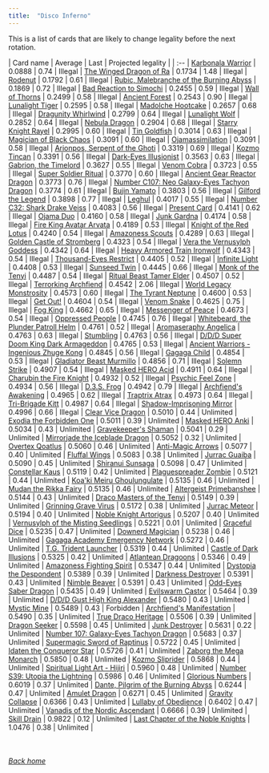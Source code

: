 ```yaml
---
title:  "Disco Inferno"
---
```


This is a list of cards that are likely to change legality before the next rotation.

| Card name | Average | Last | Projected legality |
| :-- |
[Karbonala Warrior](https://db.ygoprodeck.com/card/?search=Karbonala%20Warrior) | 0.0888 | 0.74 | Illegal |
[The Winged Dragon of Ra](https://db.ygoprodeck.com/card/?search=The%20Winged%20Dragon%20of%20Ra) | 0.1734 | 1.48 | Illegal |
[Rodenut](https://db.ygoprodeck.com/card/?search=Rodenut) | 0.1792 | 0.61 | Illegal |
[Rubic, Malebranche of the Burning Abyss](https://db.ygoprodeck.com/card/?search=Rubic,%20Malebranche%20of%20the%20Burning%20Abyss) | 0.1869 | 0.72 | Illegal |
[Bad Reaction to Simochi](https://db.ygoprodeck.com/card/?search=Bad%20Reaction%20to%20Simochi) | 0.2455 | 0.59 | Illegal |
[Wall of Thorns](https://db.ygoprodeck.com/card/?search=Wall%20of%20Thorns) | 0.2499 | 0.58 | Illegal |
[Ancient Forest](https://db.ygoprodeck.com/card/?search=Ancient%20Forest) | 0.2543 | 0.90 | Illegal |
[Lunalight Tiger](https://db.ygoprodeck.com/card/?search=Lunalight%20Tiger) | 0.2595 | 0.58 | Illegal |
[Madolche Hootcake](https://db.ygoprodeck.com/card/?search=Madolche%20Hootcake) | 0.2657 | 0.68 | Illegal |
[Dragunity Whirlwind](https://db.ygoprodeck.com/card/?search=Dragunity%20Whirlwind) | 0.2799 | 0.64 | Illegal |
[Lunalight Wolf](https://db.ygoprodeck.com/card/?search=Lunalight%20Wolf) | 0.2852 | 0.64 | Illegal |
[Nebula Dragon](https://db.ygoprodeck.com/card/?search=Nebula%20Dragon) | 0.2904 | 0.68 | Illegal |
[Starry Knight Rayel](https://db.ygoprodeck.com/card/?search=Starry%20Knight%20Rayel) | 0.2995 | 0.60 | Illegal |
[Tin Goldfish](https://db.ygoprodeck.com/card/?search=Tin%20Goldfish) | 0.3014 | 0.63 | Illegal |
[Magician of Black Chaos](https://db.ygoprodeck.com/card/?search=Magician%20of%20Black%20Chaos) | 0.3091 | 0.60 | Illegal |
[Ojamassimilation](https://db.ygoprodeck.com/card/?search=Ojamassimilation) | 0.3091 | 0.58 | Illegal |
[Arionpos, Serpent of the Ghoti](https://db.ygoprodeck.com/card/?search=Arionpos,%20Serpent%20of%20the%20Ghoti) | 0.3319 | 0.69 | Illegal |
[Kozmo Tincan](https://db.ygoprodeck.com/card/?search=Kozmo%20Tincan) | 0.3391 | 0.56 | Illegal |
[Dark-Eyes Illusionist](https://db.ygoprodeck.com/card/?search=Dark-Eyes%20Illusionist) | 0.3563 | 0.63 | Illegal |
[Gabrion, the Timelord](https://db.ygoprodeck.com/card/?search=Gabrion,%20the%20Timelord) | 0.3627 | 0.55 | Illegal |
[Venom Cobra](https://db.ygoprodeck.com/card/?search=Venom%20Cobra) | 0.3723 | 0.55 | Illegal |
[Super Soldier Ritual](https://db.ygoprodeck.com/card/?search=Super%20Soldier%20Ritual) | 0.3770 | 0.60 | Illegal |
[Ancient Gear Reactor Dragon](https://db.ygoprodeck.com/card/?search=Ancient%20Gear%20Reactor%20Dragon) | 0.3773 | 0.76 | Illegal |
[Number C107: Neo Galaxy-Eyes Tachyon Dragon](https://db.ygoprodeck.com/card/?search=Number%20C107:%20Neo%20Galaxy-Eyes%20Tachyon%20Dragon) | 0.3774 | 0.61 | Illegal |
[Bujin Yamato](https://db.ygoprodeck.com/card/?search=Bujin%20Yamato) | 0.3803 | 0.56 | Illegal |
[Gilford the Legend](https://db.ygoprodeck.com/card/?search=Gilford%20the%20Legend) | 0.3898 | 0.77 | Illegal |
[Leghul](https://db.ygoprodeck.com/card/?search=Leghul) | 0.4017 | 0.55 | Illegal |
[Number C32: Shark Drake Veiss](https://db.ygoprodeck.com/card/?search=Number%20C32:%20Shark%20Drake%20Veiss) | 0.4083 | 0.56 | Illegal |
[Present Card](https://db.ygoprodeck.com/card/?search=Present%20Card) | 0.4141 | 0.62 | Illegal |
[Ojama Duo](https://db.ygoprodeck.com/card/?search=Ojama%20Duo) | 0.4160 | 0.58 | Illegal |
[Junk Gardna](https://db.ygoprodeck.com/card/?search=Junk%20Gardna) | 0.4174 | 0.58 | Illegal |
[Fire King Avatar Arvata](https://db.ygoprodeck.com/card/?search=Fire%20King%20Avatar%20Arvata) | 0.4189 | 0.53 | Illegal |
[Knight of the Red Lotus](https://db.ygoprodeck.com/card/?search=Knight%20of%20the%20Red%20Lotus) | 0.4240 | 0.54 | Illegal |
[Amazoness Scouts](https://db.ygoprodeck.com/card/?search=Amazoness%20Scouts) | 0.4289 | 0.63 | Illegal |
[Golden Castle of Stromberg](https://db.ygoprodeck.com/card/?search=Golden%20Castle%20of%20Stromberg) | 0.4323 | 0.54 | Illegal |
[Vera the Vernusylph Goddess](https://db.ygoprodeck.com/card/?search=Vera%20the%20Vernusylph%20Goddess) | 0.4342 | 0.64 | Illegal |
[Heavy Armored Train Ironwolf](https://db.ygoprodeck.com/card/?search=Heavy%20Armored%20Train%20Ironwolf) | 0.4343 | 0.54 | Illegal |
[Thousand-Eyes Restrict](https://db.ygoprodeck.com/card/?search=Thousand-Eyes%20Restrict) | 0.4405 | 0.52 | Illegal |
[Infinite Light](https://db.ygoprodeck.com/card/?search=Infinite%20Light) | 0.4408 | 0.53 | Illegal |
[Sunseed Twin](https://db.ygoprodeck.com/card/?search=Sunseed%20Twin) | 0.4445 | 0.66 | Illegal |
[Monk of the Tenyi](https://db.ygoprodeck.com/card/?search=Monk%20of%20the%20Tenyi) | 0.4487 | 0.54 | Illegal |
[Ritual Beast Tamer Elder](https://db.ygoprodeck.com/card/?search=Ritual%20Beast%20Tamer%20Elder) | 0.4507 | 0.52 | Illegal |
[Terrorking Archfiend](https://db.ygoprodeck.com/card/?search=Terrorking%20Archfiend) | 0.4542 | 2.06 | Illegal |
[World Legacy Monstrosity](https://db.ygoprodeck.com/card/?search=World%20Legacy%20Monstrosity) | 0.4573 | 0.60 | Illegal |
[The Tyrant Neptune](https://db.ygoprodeck.com/card/?search=The%20Tyrant%20Neptune) | 0.4600 | 0.53 | Illegal |
[Get Out!](https://db.ygoprodeck.com/card/?search=Get%20Out!) | 0.4604 | 0.54 | Illegal |
[Venom Snake](https://db.ygoprodeck.com/card/?search=Venom%20Snake) | 0.4625 | 0.75 | Illegal |
[Fog King](https://db.ygoprodeck.com/card/?search=Fog%20King) | 0.4662 | 0.65 | Illegal |
[Messenger of Peace](https://db.ygoprodeck.com/card/?search=Messenger%20of%20Peace) | 0.4673 | 0.54 | Illegal |
[Oppressed People](https://db.ygoprodeck.com/card/?search=Oppressed%20People) | 0.4745 | 0.76 | Illegal |
[Whitebeard, the Plunder Patroll Helm](https://db.ygoprodeck.com/card/?search=Whitebeard,%20the%20Plunder%20Patroll%20Helm) | 0.4761 | 0.52 | Illegal |
[Aromaseraphy Angelica](https://db.ygoprodeck.com/card/?search=Aromaseraphy%20Angelica) | 0.4763 | 0.63 | Illegal |
[Stumbling](https://db.ygoprodeck.com/card/?search=Stumbling) | 0.4763 | 0.56 | Illegal |
[D/D/D Super Doom King Dark Armageddon](https://db.ygoprodeck.com/card/?search=D/D/D%20Super%20Doom%20King%20Dark%20Armageddon) | 0.4765 | 0.53 | Illegal |
[Ancient Warriors - Ingenious Zhuge Kong](https://db.ygoprodeck.com/card/?search=Ancient%20Warriors%20-%20Ingenious%20Zhuge%20Kong) | 0.4845 | 0.56 | Illegal |
[Gagaga Child](https://db.ygoprodeck.com/card/?search=Gagaga%20Child) | 0.4854 | 0.53 | Illegal |
[Gladiator Beast Murmillo](https://db.ygoprodeck.com/card/?search=Gladiator%20Beast%20Murmillo) | 0.4856 | 0.71 | Illegal |
[Solemn Strike](https://db.ygoprodeck.com/card/?search=Solemn%20Strike) | 0.4907 | 0.54 | Illegal |
[Masked HERO Acid](https://db.ygoprodeck.com/card/?search=Masked%20HERO%20Acid) | 0.4911 | 0.64 | Illegal |
[Charubin the Fire Knight](https://db.ygoprodeck.com/card/?search=Charubin%20the%20Fire%20Knight) | 0.4932 | 0.52 | Illegal |
[Psychic Feel Zone](https://db.ygoprodeck.com/card/?search=Psychic%20Feel%20Zone) | 0.4934 | 0.56 | Illegal |
[D.3.S. Frog](https://db.ygoprodeck.com/card/?search=D.3.S.%20Frog) | 0.4942 | 0.79 | Illegal |
[Archfiend's Awakening](https://db.ygoprodeck.com/card/?search=Archfiend's%20Awakening) | 0.4965 | 0.62 | Illegal |
[Traptrix Atrax](https://db.ygoprodeck.com/card/?search=Traptrix%20Atrax) | 0.4973 | 0.64 | Illegal |
[Tri-Brigade Kitt](https://db.ygoprodeck.com/card/?search=Tri-Brigade%20Kitt) | 0.4987 | 0.64 | Illegal |
[Shadow-Imprisoning Mirror](https://db.ygoprodeck.com/card/?search=Shadow-Imprisoning%20Mirror) | 0.4996 | 0.66 | Illegal |
[Clear Vice Dragon](https://db.ygoprodeck.com/card/?search=Clear%20Vice%20Dragon) | 0.5010 | 0.44 | Unlimited |
[Exodia the Forbidden One](https://db.ygoprodeck.com/card/?search=Exodia%20the%20Forbidden%20One) | 0.5011 | 0.39 | Unlimited |
[Masked HERO Anki](https://db.ygoprodeck.com/card/?search=Masked%20HERO%20Anki) | 0.5034 | 0.43 | Unlimited |
[Gravekeeper's Shaman](https://db.ygoprodeck.com/card/?search=Gravekeeper's%20Shaman) | 0.5041 | 0.29 | Unlimited |
[Mirrorjade the Iceblade Dragon](https://db.ygoprodeck.com/card/?search=Mirrorjade%20the%20Iceblade%20Dragon) | 0.5052 | 0.32 | Unlimited |
[Overtex Qoatlus](https://db.ygoprodeck.com/card/?search=Overtex%20Qoatlus) | 0.5060 | 0.46 | Unlimited |
[Anti-Magic Arrows](https://db.ygoprodeck.com/card/?search=Anti-Magic%20Arrows) | 0.5077 | 0.40 | Unlimited |
[Fluffal Wings](https://db.ygoprodeck.com/card/?search=Fluffal%20Wings) | 0.5083 | 0.38 | Unlimited |
[Jurrac Guaiba](https://db.ygoprodeck.com/card/?search=Jurrac%20Guaiba) | 0.5090 | 0.45 | Unlimited |
[Shiranui Sunsaga](https://db.ygoprodeck.com/card/?search=Shiranui%20Sunsaga) | 0.5098 | 0.47 | Unlimited |
[Constellar Kaus](https://db.ygoprodeck.com/card/?search=Constellar%20Kaus) | 0.5119 | 0.42 | Unlimited |
[Plaguespreader Zombie](https://db.ygoprodeck.com/card/?search=Plaguespreader%20Zombie) | 0.5121 | 0.44 | Unlimited |
[Koa'ki Meiru Ghoulungulate](https://db.ygoprodeck.com/card/?search=Koa'ki%20Meiru%20Ghoulungulate) | 0.5135 | 0.46 | Unlimited |
[Mudan the Rikka Fairy](https://db.ygoprodeck.com/card/?search=Mudan%20the%20Rikka%20Fairy) | 0.5135 | 0.46 | Unlimited |
[Altergeist Primebanshee](https://db.ygoprodeck.com/card/?search=Altergeist%20Primebanshee) | 0.5144 | 0.43 | Unlimited |
[Draco Masters of the Tenyi](https://db.ygoprodeck.com/card/?search=Draco%20Masters%20of%20the%20Tenyi) | 0.5149 | 0.39 | Unlimited |
[Grinning Grave Virus](https://db.ygoprodeck.com/card/?search=Grinning%20Grave%20Virus) | 0.5172 | 0.38 | Unlimited |
[Jurrac Meteor](https://db.ygoprodeck.com/card/?search=Jurrac%20Meteor) | 0.5194 | 0.40 | Unlimited |
[Noble Knight Artorigus](https://db.ygoprodeck.com/card/?search=Noble%20Knight%20Artorigus) | 0.5207 | 0.40 | Unlimited |
[Vernusylph of the Misting Seedlings](https://db.ygoprodeck.com/card/?search=Vernusylph%20of%20the%20Misting%20Seedlings) | 0.5221 | 0.01 | Unlimited |
[Graceful Dice](https://db.ygoprodeck.com/card/?search=Graceful%20Dice) | 0.5235 | 0.47 | Unlimited |
[Downerd Magician](https://db.ygoprodeck.com/card/?search=Downerd%20Magician) | 0.5238 | 0.46 | Unlimited |
[Gagaga Academy Emergency Network](https://db.ygoprodeck.com/card/?search=Gagaga%20Academy%20Emergency%20Network) | 0.5272 | 0.46 | Unlimited |
[T.G. Trident Launcher](https://db.ygoprodeck.com/card/?search=T.G.%20Trident%20Launcher) | 0.5319 | 0.44 | Unlimited |
[Castle of Dark Illusions](https://db.ygoprodeck.com/card/?search=Castle%20of%20Dark%20Illusions) | 0.5325 | 0.42 | Unlimited |
[Atlantean Dragoons](https://db.ygoprodeck.com/card/?search=Atlantean%20Dragoons) | 0.5346 | 0.49 | Unlimited |
[Amazoness Fighting Spirit](https://db.ygoprodeck.com/card/?search=Amazoness%20Fighting%20Spirit) | 0.5347 | 0.44 | Unlimited |
[Dystopia the Despondent](https://db.ygoprodeck.com/card/?search=Dystopia%20the%20Despondent) | 0.5389 | 0.39 | Unlimited |
[Darkness Destroyer](https://db.ygoprodeck.com/card/?search=Darkness%20Destroyer) | 0.5391 | 0.43 | Unlimited |
[Nimble Beaver](https://db.ygoprodeck.com/card/?search=Nimble%20Beaver) | 0.5391 | 0.43 | Unlimited |
[Odd-Eyes Saber Dragon](https://db.ygoprodeck.com/card/?search=Odd-Eyes%20Saber%20Dragon) | 0.5435 | 0.49 | Unlimited |
[Evilswarm Castor](https://db.ygoprodeck.com/card/?search=Evilswarm%20Castor) | 0.5464 | 0.39 | Unlimited |
[D/D/D Gust High King Alexander](https://db.ygoprodeck.com/card/?search=D/D/D%20Gust%20High%20King%20Alexander) | 0.5480 | 0.43 | Unlimited |
[Mystic Mine](https://db.ygoprodeck.com/card/?search=Mystic%20Mine) | 0.5489 | 0.43 | Forbidden |
[Archfiend's Manifestation](https://db.ygoprodeck.com/card/?search=Archfiend's%20Manifestation) | 0.5490 | 0.35 | Unlimited |
[True Draco Heritage](https://db.ygoprodeck.com/card/?search=True%20Draco%20Heritage) | 0.5506 | 0.39 | Unlimited |
[Dragon Seeker](https://db.ygoprodeck.com/card/?search=Dragon%20Seeker) | 0.5598 | 0.45 | Unlimited |
[Junk Destroyer](https://db.ygoprodeck.com/card/?search=Junk%20Destroyer) | 0.5631 | 0.22 | Unlimited |
[Number 107: Galaxy-Eyes Tachyon Dragon](https://db.ygoprodeck.com/card/?search=Number%20107:%20Galaxy-Eyes%20Tachyon%20Dragon) | 0.5683 | 0.37 | Unlimited |
[Supermagic Sword of Raptinus](https://db.ygoprodeck.com/card/?search=Supermagic%20Sword%20of%20Raptinus) | 0.5722 | 0.45 | Unlimited |
[Idaten the Conqueror Star](https://db.ygoprodeck.com/card/?search=Idaten%20the%20Conqueror%20Star) | 0.5726 | 0.41 | Unlimited |
[Zaborg the Mega Monarch](https://db.ygoprodeck.com/card/?search=Zaborg%20the%20Mega%20Monarch) | 0.5850 | 0.48 | Unlimited |
[Kozmo Sliprider](https://db.ygoprodeck.com/card/?search=Kozmo%20Sliprider) | 0.5868 | 0.44 | Unlimited |
[Spiritual Light Art - Hijiri](https://db.ygoprodeck.com/card/?search=Spiritual%20Light%20Art%20-%20Hijiri) | 0.5960 | 0.48 | Unlimited |
[Number S39: Utopia the Lightning](https://db.ygoprodeck.com/card/?search=Number%20S39:%20Utopia%20the%20Lightning) | 0.5986 | 0.46 | Unlimited |
[Glorious Numbers](https://db.ygoprodeck.com/card/?search=Glorious%20Numbers) | 0.6019 | 0.37 | Unlimited |
[Dante, Pilgrim of the Burning Abyss](https://db.ygoprodeck.com/card/?search=Dante,%20Pilgrim%20of%20the%20Burning%20Abyss) | 0.6244 | 0.47 | Unlimited |
[Amulet Dragon](https://db.ygoprodeck.com/card/?search=Amulet%20Dragon) | 0.6271 | 0.45 | Unlimited |
[Gravity Collapse](https://db.ygoprodeck.com/card/?search=Gravity%20Collapse) | 0.6366 | 0.43 | Unlimited |
[Lullaby of Obedience](https://db.ygoprodeck.com/card/?search=Lullaby%20of%20Obedience) | 0.6402 | 0.47 | Unlimited |
[Vanadis of the Nordic Ascendant](https://db.ygoprodeck.com/card/?search=Vanadis%20of%20the%20Nordic%20Ascendant) | 0.6666 | 0.39 | Unlimited |
[Skill Drain](https://db.ygoprodeck.com/card/?search=Skill%20Drain) | 0.9822 | 0.12 | Unlimited |
[Last Chapter of the Noble Knights](https://db.ygoprodeck.com/card/?search=Last%20Chapter%20of%20the%20Noble%20Knights) | 1.0476 | 0.38 | Unlimited |

<br>

###### [Back home](index)
